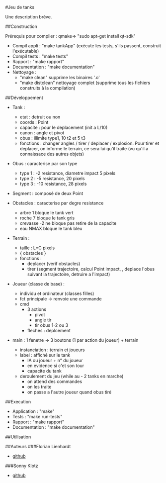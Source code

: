 #Jeu de tanks

Une description brève.

##Construction

Prérequis pour compiler : qmake=> "sudo apt-get install qt-sdk"

* Compil appli : "make tankApp" (exécute les tests, s'ils passent, construit l'exécutable)
* Compil tests : "make tests"
* Rapport : "make rapport"
* Documentation : "make documentation"
* Nettoyage :
	* "make clean" supprime les binaires '.o'
	* "make distclean" nettoyage complet (supprime tous les fichiers construits à la compilation)

##Développement

* Tank : 
	* etat : detruit ou non
	* coords : Point
	* capacite : pour le deplacement (init a L/10)
	* canon : angle et pivot
	* obus : illimite type1, 10 t2 et 5 t3
	* fonctions :
	changer angles / tirer / deplacer / explosion.
	Pour tirer et deplacer, on informe le terrain,
	ce sera lui qu'il traite (vu qu'il a connaissace des
	autres objets)

* Obus : caracterise par son type
	* type 1 : -2 resistance,  diametre impact 5 pixels
	* type 2 : -5 resistance, 20 pixels
	* type 3 : -10 resistance, 28 pixels

* Segment : composé de deux Point

* Obstacles : caracterise par degre resistance
	* arbre 1 bloque le tank vert
	* roche 7 bloque le tank gris
	* crevasse -2 ne bloque pas retire de la capacite
	* eau NMAX bloque le tank bleu

* Terrain :
	* taille : L*C  pixels
	* { obstacles }
	* fonctions :
		* deplacer (verif obstacles)
		* tirer (segment trajectoire, calcul Point impact,
		 , deplace l'obus suivant la trajectoire, detruire a l'impact)

* Joueur (classe de base) :
	* individu et ordinateur (classes filles)
	* fct principale  -> renvoie une commande
	* cmd	
		* 3 actions
			* pivot
			* angle tir
			* tir obus 1-2 ou 3
		* fleches : deplcement

* main : 1 fenetre -> 3 boutons (1 par action du joueur) + terrain
	* instanciation : terrain et joueurs
	* label	: affiché sur le tank
		* IA ou joueur + n° du joueur
		* en evidence si c'et son tour
		* capacite du tank
	* deroulement du jeu (while au - 2 tanks en marche)
		* on attend des commandes
		* on les traite
		* on passe a l'autre joueur quand obus tiré

##Execution

* Application : "make"
* Tests : "make run-tests"
* Rapport : "make rapport"
* Documentation : "make documentation"

##Utilisation

##Auteurs
###Florian Lienhardt
* [github](https://github.com/FloLienhardt)

###Sonny Klotz
* [github](https://github.com/Sonny-Klotz)
